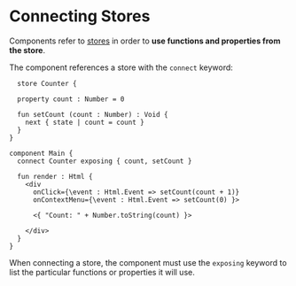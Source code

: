 # Connecting Stores

Components refer to [stores](../store.md) in order to **use functions and properties from the store**.

The component references a store with the `connect` keyword:

```text
  store Counter {

  property count : Number = 0

  fun setCount (count : Number) : Void {
    next { state | count = count }
  }
}

component Main {
  connect Counter exposing { count, setCount }

  fun render : Html {
    <div
      onClick={\event : Html.Event => setCount(count + 1)}
      onContextMenu={\event : Html.Event => setCount(0) }>

      <{ "Count: " + Number.toString(count) }>

    </div>
  }
}
```

When connecting a store, the component must use the `exposing` keyword to list the particular functions or properties it will use.
